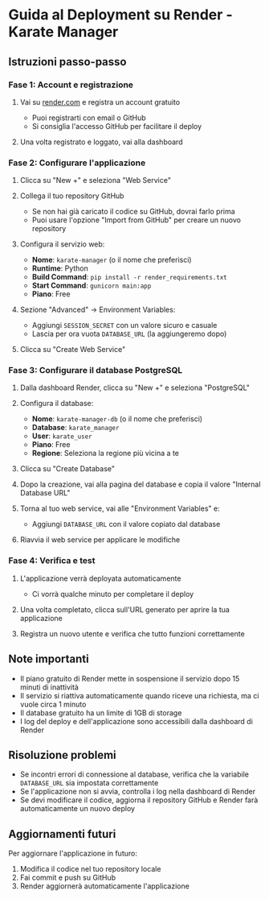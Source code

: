 # Guida al Deployment su Render - Karate Manager

## Istruzioni passo-passo

### Fase 1: Account e registrazione

1. Vai su [render.com](https://render.com) e registra un account gratuito
   - Puoi registrarti con email o GitHub
   - Si consiglia l'accesso GitHub per facilitare il deploy

2. Una volta registrato e loggato, vai alla dashboard

### Fase 2: Configurare l'applicazione

1. Clicca su "New +" e seleziona "Web Service"

2. Collega il tuo repository GitHub
   - Se non hai già caricato il codice su GitHub, dovrai farlo prima
   - Puoi usare l'opzione "Import from GitHub" per creare un nuovo repository

3. Configura il servizio web:
   - **Nome**: `karate-manager` (o il nome che preferisci)
   - **Runtime**: Python
   - **Build Command**: `pip install -r render_requirements.txt`
   - **Start Command**: `gunicorn main:app`
   - **Piano**: Free

4. Sezione "Advanced" -> Environment Variables:
   - Aggiungi `SESSION_SECRET` con un valore sicuro e casuale
   - Lascia per ora vuota `DATABASE_URL` (la aggiungeremo dopo)

5. Clicca su "Create Web Service"

### Fase 3: Configurare il database PostgreSQL

1. Dalla dashboard Render, clicca su "New +" e seleziona "PostgreSQL"

2. Configura il database:
   - **Nome**: `karate-manager-db` (o il nome che preferisci)
   - **Database**: `karate_manager`
   - **User**: `karate_user`
   - **Piano**: Free
   - **Regione**: Seleziona la regione più vicina a te

3. Clicca su "Create Database"

4. Dopo la creazione, vai alla pagina del database e copia il valore "Internal Database URL"

5. Torna al tuo web service, vai alle "Environment Variables" e:
   - Aggiungi `DATABASE_URL` con il valore copiato dal database

6. Riavvia il web service per applicare le modifiche

### Fase 4: Verifica e test

1. L'applicazione verrà deployata automaticamente
   - Ci vorrà qualche minuto per completare il deploy

2. Una volta completato, clicca sull'URL generato per aprire la tua applicazione

3. Registra un nuovo utente e verifica che tutto funzioni correttamente

## Note importanti

- Il piano gratuito di Render mette in sospensione il servizio dopo 15 minuti di inattività
- Il servizio si riattiva automaticamente quando riceve una richiesta, ma ci vuole circa 1 minuto
- Il database gratuito ha un limite di 1GB di storage
- I log del deploy e dell'applicazione sono accessibili dalla dashboard di Render

## Risoluzione problemi

- Se incontri errori di connessione al database, verifica che la variabile `DATABASE_URL` sia impostata correttamente
- Se l'applicazione non si avvia, controlla i log nella dashboard di Render
- Se devi modificare il codice, aggiorna il repository GitHub e Render farà automaticamente un nuovo deploy

## Aggiornamenti futuri

Per aggiornare l'applicazione in futuro:
1. Modifica il codice nel tuo repository locale
2. Fai commit e push su GitHub
3. Render aggiornerà automaticamente l'applicazione